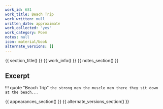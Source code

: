```yaml
---
work_id: 681
work_title: Beach Trip
work_written: null
written_date: approximate
work_collected: 'yes'
work_category: Poem
notes: null
icon: material/book
alternate_versions: []
---
```


{{ section_title() }}
{{ work_info() }}
{{ notes_section() }}
## Excerpt
!!! quote "Beach Trip"
    ```
    the strong men
    the muscle men
    there they sit
    down at the beach...
    ```

{{ appearances_section() }}
{{ alternate_versions_section() }}